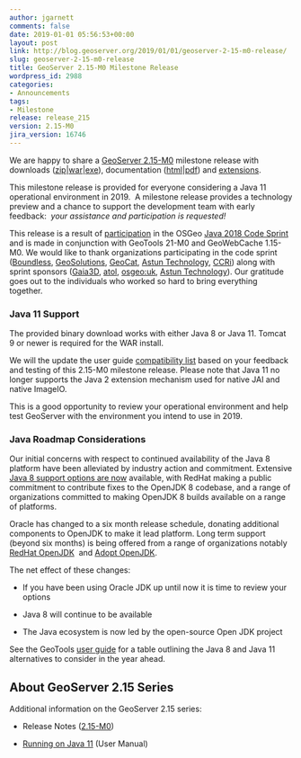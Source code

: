 ```yaml
---
author: jgarnett
comments: false
date: 2019-01-01 05:56:53+00:00
layout: post
link: http://blog.geoserver.org/2019/01/01/geoserver-2-15-m0-release/
slug: geoserver-2-15-m0-release
title: GeoServer 2.15-M0 Milestone Release
wordpress_id: 2988
categories:
- Announcements
tags:
- Milestone
release: release_215
version: 2.15-M0
jira_version: 16746
---
```


We are happy to share a [GeoServer 2.15-M0](http://geoserver.org/release/2.15-M0/) milestone release with downloads ([zip](https://sourceforge.net/projects/geoserver/files/GeoServer/2.15-M0/geoserver-2.15-M0-bin.zip/download)|[war](https://sourceforge.net/projects/geoserver/files/GeoServer/2.15-M0/geoserver-2.15-M0-war.zip/download)|[exe](https://sourceforge.net/projects/geoserver/files/GeoServer/2.15-M0/geoserver-2.15-M0.exe/download)), documentation ([html](https://sourceforge.net/projects/geoserver/files/GeoServer/2.15-M0/geoserver-2.15-M0-htmldoc.zip/download)|[pdf](https://sourceforge.net/projects/geoserver/files/GeoServer/2.15-M0/geoserver-2.15-M0-user-manual.pdf/download)) and [extensions](https://sourceforge.net/projects/geoserver/files/GeoServer/2.15-M0/extensions/).

This milestone release is provided for everyone considering a Java 11 operational environment in 2019.  A milestone release provides a technology preview and a chance to support the development team with early feedback:  _your assistance and participation is requested!_

This release is a result of [participation](http://blog.geoserver.org/2018/09/24/java-2018-code-sprint/) in the OSGeo [Java 2018 Code Sprint](https://wiki.osgeo.org/wiki/Java_2018_Code_Sprint) and is made in conjunction with GeoTools 21-M0 and GeoWebCache 1.15-M0. We would like to thank organizations participating in the code sprint ([Boundless](http://boundlessgeo.com/), [GeoSolutions](https://www.geo-solutions.it/), [GeoCat](https://www.geocat.net/), [Astun Technology](https://astuntechnology.com/), [CCRi](https://www.ccri.com/)) along with sprint sponsors ([Gaia3D](http://www.gaia3d.com/), [atol](https://www.atolcd.com/), [osgeo:uk](https://uk.osgeo.org/), [Astun Technology](https://astuntechnology.com/)). Our gratitude goes out to the individuals who worked so hard to bring everything together.


### Java 11 Support


The provided binary download works with either Java 8 or Java 11. Tomcat 9 or newer is required for the WAR install.

We will the update the user guide [compatibility list](https://docs.geoserver.org/latest/en/user/production/java.html#running-on-java-11) based on your feedback and testing of this 2.15-M0 milestone release. Please note that Java 11 no longer supports the Java 2 extension mechanism used for native JAI and native ImageIO.

This is a good opportunity to review your operational environment and help test GeoServer with the environment you intend to use in 2019.


### Java Roadmap Considerations


Our initial concerns with respect to continued availability of the Java 8 platform have been alleviated by industry action and commitment. Extensive [Java 8 support options are now](https://medium.com/@javachampions/java-is-still-free-c02aef8c9e04) available, with RedHat making a public commitment to contribute fixes to the OpenJDK 8 codebase, and a range of organizations committed to making OpenJDK 8 builds available on a range of platforms.

Oracle has changed to a six month release schedule, donating additional components to OpenJDK to make it lead platform. Long term support (beyond six months) is being offered from a range of organizations notably [RedHat OpenJDK](https://developers.redhat.com/products/openjdk/overview/)  and [Adopt OpenJDK](http://adoptopenjdk.net).

The net effect of these changes:



 	
  * If you have been using Oracle JDK up until now it is time to review your options

 	
  * Java 8 will continue to be available

 	
  * The Java ecosystem is now led by the open-source Open JDK project


See the GeoTools [user guide](http://docs.geotools.org/latest/userguide/build/install/jdk.html) for a table outlining the Java 8 and Java 11 alternatives to consider in the year ahead.


## About GeoServer 2.15 Series


Additional information on the GeoServer 2.15 series:



 	
  * Release Notes ([2.15-M0](https://osgeo-org.atlassian.net/jira/secure/ReleaseNote.jspa?projectId=10000&version=16746))

 	
  * [Running on Java 11](https://docs.geoserver.org/latest/en/user/production/java.html#running-on-java-11) (User Manual)


